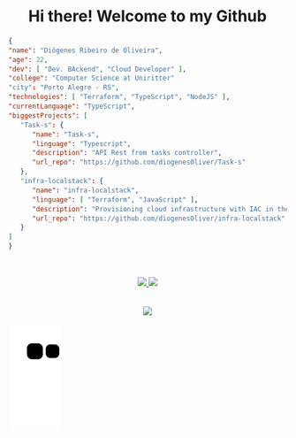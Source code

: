 <div>
   <h1 align="center">
     Hi there! Welcome to my Github
  </h1>
  
   ```json
{
   "name": "Diógenes Ribeiro de Oliveira",
   "age": 22,
   "dev": [ "Dev. BAckend", "Cloud Developer" ],
   "college": "Computer Science at Uniritter"
   "city": "Porto Alegre - RS",
   "technologies": [ "Terraform", "TypeScript", "NodeJS" ],
   "currentLanguage": "TypeScript",
   "biggestProjects": [
      "Task-s": {
         "name": "Task-s",
         "linguage": "Typescript",
         "description": "API Rest from tasks controller",
         "url_repo": "https://github.com/diogenesOliver/Task-s"
      },
      "infra-localstack": {
         "name": "infra-localstack",
         "linguage": [ "Terraform", "JavaScript" ],
         "description": "Provisioning cloud infrastructure with IAC in the LocalStack tool",
         "url_repo": "https://github.com/diogenesOliver/infra-localstack"
      }
   ]
}
```
   
</div>
<br><br>
<div align="center">
  <a href="https://github.com/diogenesOliver">
    <img height="150em" src="https://github-readme-stats.vercel.app/api?username=diogenesOliver&count_private=true&include_all_commits=true&show_icons=true&theme=dracula&hide_border=false&show_owner=true"/>
    <img height="150em" src="https://github-readme-stats.vercel.app/api/top-langs/?username=diogenesOliver&theme=dracula&hide_border=false&&layout=compact"/>
  </a>
</div>

<div align="center" valign="top"><br>
  
</div><br>

<div align="center">
  <a href="https://www.linkedin.com/in/diogenesriboliveira/" target="_blank"><img src="https://img.shields.io/badge/-LinkedIn-%230077B5?style=for-the-badge&logo=linkedin&logoColor=white" target="_blank"></a> 
</div>

![snake gif](https://github.com/diogenesOliver/diogenesOliver/blob/output/github-contribution-grid-snake.svg)
